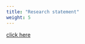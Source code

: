 ```yaml
---
title: "Research statement"
weight: 5
---
```


[click here](https://cdn.githubraw.com/marwage/marwage.github.io/main/doc/research-statement.pdf)
